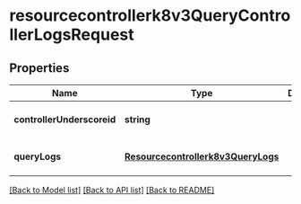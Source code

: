 # resourcecontrollerk8v3QueryControllerLogsRequest

## Properties
Name | Type | Description | Notes
------------ | ------------- | ------------- | -------------
**controllerUnderscoreid** | **string** |  | [optional] [default to null]
**queryLogs** | [**Resourcecontrollerk8v3QueryLogs**](Resourcecontrollerk8v3QueryLogs.md) |  | [optional] [default to null]

[[Back to Model list]](../README.md#documentation-for-models) [[Back to API list]](../README.md#documentation-for-api-endpoints) [[Back to README]](../README.md)


